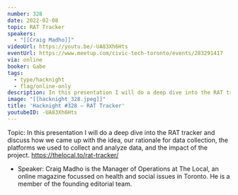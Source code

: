 ```yaml
---
number: 328
date: 2022-02-08
topic: RAT Tracker
speakers:
  - "[[Craig Madho]]"
videoUrl: https://youtu.be/-UA83Xh6Hts
eventUrl: https://www.meetup.com/civic-tech-toronto/events/283291417
via: online
booker: Gabe
tags:
  - type/hacknight
  - flag/online-only
description: In this presentation I will do a deep dive into the RAT tracker and discuss how we came up with the idea, our rationale for data collection, the platforms we used to collect and analyze data, and the impact of the project. https://thelocal.to/rat-tracker/
image: "[[hacknight_328.jpeg]]"
title: 'Hacknight #328 – RAT Tracker'
youtubeID: -UA83Xh6Hts
---
```


Topic:
In this presentation I will do a deep dive into the RAT tracker and discuss how we came up with the idea, our rationale for data collection, the platforms we used to collect and analyze data, and the impact of the project. https://thelocal.to/rat-tracker/

+ Speaker:
Craig Madho is the Manager of Operations at The Local, an online magazine focussed on health and social issues in Toronto. He is a member of the founding editorial team.
